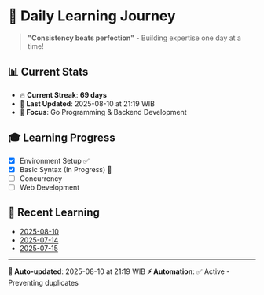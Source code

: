 # 🚀 Daily Learning Journey

> **"Consistency beats perfection"** - Building expertise one day at a time!

## 📊 Current Stats
- 🔥 **Current Streak**: **69 days**
- 📅 **Last Updated**: 2025-08-10 at 21:19 WIB
- 🎯 **Focus**: Go Programming & Backend Development

## 🎓 Learning Progress
- [x] Environment Setup ✅
- [x] Basic Syntax (In Progress) 🔄
- [ ] Concurrency
- [ ] Web Development

## 📖 Recent Learning
- [2025-08-10](learning-log/.md)
- [2025-07-14](learning-log/.md)
- [2025-07-15](learning-log/.md)

---
**🤖 Auto-updated**: 2025-08-10 at 21:19 WIB
**⚡ Automation**: ✅ Active - Preventing duplicates
